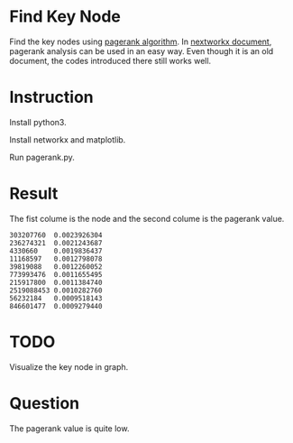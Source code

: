 # Find Key Node
Find the key nodes using [pagerank algorithm](https://en.wikipedia.org/wiki/PageRank).
In [nextworkx document](https://networkx.github.io/documentation/networkx-1.10/reference/generated/networkx.algorithms.link_analysis.pagerank_alg.pagerank.html), pagerank analysis can be used in an easy way. Even though it is an old document, the codes introduced there still works well.

# Instruction
Install python3.

Install networkx and matplotlib.

Run pagerank.py.

# Result
The fist colume is the node and the second colume is the pagerank value.
```
303207760  0.0023926304
236274321  0.0021243687
4330660    0.0019836437
11168597   0.0012798078
39819088   0.0012260052
773993476  0.0011655495
215917800  0.0011384740
2519088453 0.0010282760
56232184   0.0009518143
846601477  0.0009279440
```

# TODO
Visualize the key node in graph.

# Question
The pagerank value is quite low.
